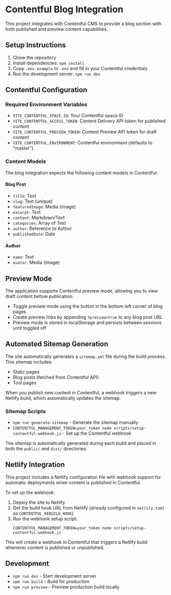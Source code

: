 # Contentful Blog Integration

This project integrates with Contentful CMS to provide a blog section with both published and preview content capabilities.

## Setup Instructions

1. Clone the repository
2. Install dependencies: `npm install`
3. Copy `.env.example` to `.env` and fill in your Contentful credentials
4. Run the development server: `npm run dev`

## Contentful Configuration

### Required Environment Variables

- `VITE_CONTENTFUL_SPACE_ID`: Your Contentful space ID
- `VITE_CONTENTFUL_ACCESS_TOKEN`: Content Delivery API token for published content
- `VITE_CONTENTFUL_PREVIEW_TOKEN`: Content Preview API token for draft content
- `VITE_CONTENTFUL_ENVIRONMENT`: Contentful environment (defaults to "master")

### Content Models

The blog integration expects the following content models in Contentful:

#### Blog Post

- `title`: Text
- `slug`: Text (unique)
- `featuredImage`: Media (image)
- `excerpt`: Text
- `content`: Markdown/Text
- `categories`: Array of Text
- `author`: Reference to Author
- `publishedDate`: Date

#### Author

- `name`: Text
- `avatar`: Media (image)

## Preview Mode

The application supports Contentful preview mode, allowing you to view draft content before publication:

- Toggle preview mode using the button in the bottom left corner of blog pages
- Create preview links by appending `?preview=true` to any blog post URL
- Preview mode is stored in localStorage and persists between sessions until toggled off

## Automated Sitemap Generation

The site automatically generates a `sitemap.xml` file during the build process. This sitemap includes:

- Static pages
- Blog posts (fetched from Contentful API)
- Tool pages

When you publish new content in Contentful, a webhook triggers a new Netlify build, which automatically updates the sitemap.

### Sitemap Scripts

- `npm run generate-sitemap` - Generate the sitemap manually
- `CONTENTFUL_MANAGEMENT_TOKEN=your_token node scripts/setup-contentful-webhook.js` - Set up the Contentful webhook

The sitemap is automatically generated during each build and placed in both the `public/` and `dist/` directories.

## Netlify Integration

This project includes a Netlify configuration file with webhook support for automatic deployments when content is published in Contentful.

To set up the webhook:

1. Deploy the site to Netlify
2. Get the build hook URL from Netlify (already configured in `netlify.toml` as `CONTENTFUL_REBUILD_HOOK`)
3. Run the webhook setup script:
   ```
   CONTENTFUL_MANAGEMENT_TOKEN=your_token node scripts/setup-contentful-webhook.js
   ```
   
This will create a webhook in Contentful that triggers a Netlify build whenever content is published or unpublished.

## Development

- `npm run dev` - Start development server
- `npm run build` - Build for production
- `npm run preview` - Preview production build locally
